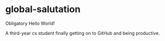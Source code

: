 # global-salutation
Obligatory Hello World!

A third-year cs student finally getting on to GitHub and being productive.
